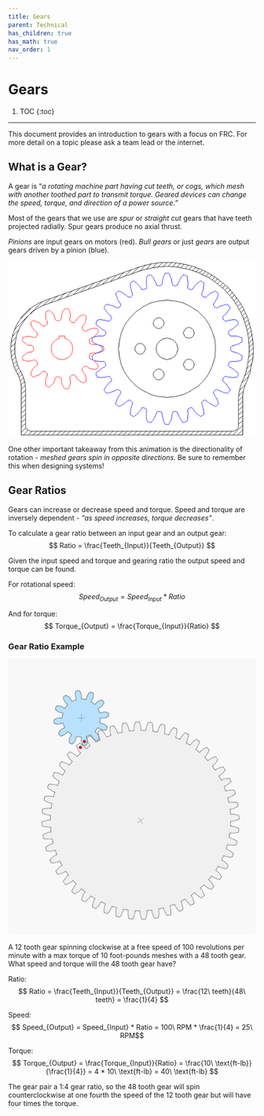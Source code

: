 ```yaml
---
title: Gears
parent: Technical
has_children: true
has_math: true
nav_order: 1
---
```


# Gears

1. TOC
{:toc}

---

This document provides an introduction to gears with a focus on FRC. For more detail on a topic please ask a team lead or the internet.

## What is a Gear?

A gear is “*a rotating machine part having cut teeth, or cogs, which mesh with another toothed part to transmit torque. Geared devices can change the speed, torque, and direction of a power source.”*

Most of the gears that we use are *spur* or *straight cut* gears that have teeth projected radially. Spur gears produce no axial thrust.

*Pinions* are input gears on motors (red). *Bull gears* or just *gears*  are output gears driven by a pinion (blue).

![Gear animation showing pinion and bull meshing](../res/pinionAnimation.gif)

One other important takeaway from this animation is the directionality of rotation - *meshed gears spin in opposite directions*. Be sure to remember this when designing systems!

## Gear Ratios

Gears can increase or decrease speed and torque. Speed and torque are inversely dependent - *"as speed increases, torque decreases"*. 

To calculate a gear ratio between an input gear and an output gear: $$ Ratio =  \frac{Teeth_{Input}}{Teeth_{Output}} $$

Given the input speed and torque and gearing ratio the output speed and torque can be found. 

For rotational speed: $$ Speed_{Output} = Speed_{Input} * Ratio $$ 

And for torque: $$ Torque_{Output} = \frac{Torque_{Input}}{Ratio} $$

### Gear Ratio Example

![](../res/12to48.PNG)

A 12 tooth gear spinning clockwise at a free speed of 100 revolutions per minute with a max torque of 10 foot-pounds meshes with a 48 tooth gear. What speed and torque will the 48 tooth gear have?

Ratio: $$  Ratio =  \frac{Teeth_{Input}}{Teeth_{Output}} = \frac{12\ teeth}{48\ teeth} = \frac{1}{4} $$

Speed:  $$  Speed_{Output} = Speed_{Input} * Ratio  = 100\ RPM * \frac{1}{4} = 25\ RPM$$

Torque: $$ Torque_{Output} = \frac{Torque_{Input}}{Ratio} = \frac{10\ \text{ft-lb}}{\frac{1}{4}} = 4 * 10\ \text{ft-lb} = 40\ \text{ft-lb} $$

The gear pair a 1:4 gear ratio, so the 48 tooth gear will spin counterclockwise at one fourth the speed of the 12 tooth gear but will have four times the torque.
